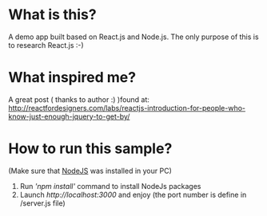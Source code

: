 # What is this?
A demo app built based on React.js and Node.js. The only purpose of this is to research React.js :-)

# What inspired me?
A great post ( thanks to author :) )found at: http://reactfordesigners.com/labs/reactjs-introduction-for-people-who-know-just-enough-jquery-to-get-by/

# How to run this sample?
(Make sure that [NodeJS](http://nodejs.org) was installed in your PC)
1. Run *'npm install'* command to install NodeJs packages
2. Launch *http://localhost:3000* and enjoy (the port number is define in /server.js file)
